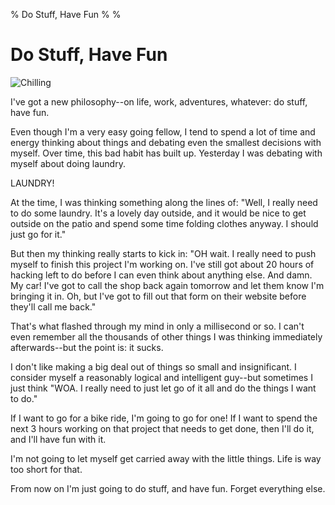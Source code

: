 % Do Stuff, Have Fun
%
%

Do Stuff, Have Fun
==================

![Chilling](http://getfile3.posterous.com/getfile/files.posterous.com/temp-2012-03-23/kkCdIkfJkDjalHaiuCkHpoACquohBxEiCHmAnongdEbmCgiFdCuyuFilorvf/chilling.jpg.scaled696.jpg)

I've got a new philosophy--on life, work, adventures, whatever: do
stuff, have fun.

Even though I'm a very easy going fellow, I tend to spend a lot of time
and energy thinking about things and debating even the smallest
decisions with myself. Over time, this bad habit has built up. Yesterday
I was debating with myself about doing laundry.

LAUNDRY!

At the time, I was thinking something along the lines of: "Well, I
really need to do some laundry. It's a lovely day outside, and it would
be nice to get outside on the patio and spend some time folding clothes
anyway. I should just go for it."

But then my thinking really starts to kick in: "OH wait. I really need
to push myself to finish this project I'm working on. I've still got
about 20 hours of hacking left to do before I can even think about
anything else. And damn. My car! I've got to call the shop back again
tomorrow and let them know I'm bringing it in. Oh, but I've got to fill
out that form on their website before they'll call me back."

That's what flashed through my mind in only a millisecond or so. I can't
even remember all the thousands of other things I was thinking
immediately afterwards--but the point is: it sucks.

I don't like making a big deal out of things so small and insignificant.
I consider myself a reasonably logical and intelligent guy--but
sometimes I just think "WOA. I really need to just let go of it all and
do the things I want to do."

If I want to go for a bike ride, I'm going to go for one! If I want to
spend the next 3 hours working on that project that needs to get done,
then I'll do it, and I'll have fun with it.

I'm not going to let myself get carried away with the little things.
Life is way too short for that.

From now on I'm just going to do stuff, and have fun. Forget everything
else.
